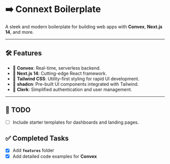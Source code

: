 # ➡️ Connext Boilerplate

A sleek and modern boilerplate for building web apps with **Convex**, **Next.js 14**, and more.

---

## 🛠️ Features

-   🔄 **Convex**: Real-time, serverless backend.
-   🚀 **Next.js 14**: Cutting-edge React framework.
-   🎨 **Tailwind CSS**: Utility-first styling for rapid UI development.
-   🧩 **shadcn**: Pre-built UI components integrated with Tailwind.
-   🔐 **Clerk**: Simplified authentication and user management.

---

## 📝 TODO

-   [ ] Include starter templates for dashboards and landing pages.

## ✅ Completed Tasks

-   [x] Add **`features`** folder
-   [x] Add detailed code examples for **Convex**
